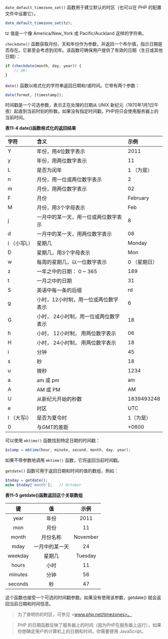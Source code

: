 `date_default_timezone_set()` 函数用于建立默认的时区（也可以在 PHP 的配置文件中设置它）。

```php
date_default_timezone_set(tz);
```

tz 值是一个像 America/New_York 或 Pacific/Auckland 这样的字符串。

`checkdate()` 函数获取月份、天和年份作为参数，并返回一个布尔值，指示日期是否存在。它甚至会考虑到闰年。该函数可确保用户提供了有效的日期（生日或其他日期）：

```php
if (checkdate(month, day, year)) {
    // OK!
}
```

`date()` 函数以格式化的字符串返回日期和/或时间。它带有两个参数：

```php
date(format, [timestamp]);
```

时间戳是一个可选参数，表示正在处理的日期从 UNIX 新纪元（1970年1月1日午夜）起直到当前时刻的秒数。如果没有指定时间戳，PHP将只会使用服务器上的当前时间。

**表11-4 date()函数格式化的返回结果**

| 字符 | 含义 | 示例 |
| :- | :- | :- |
| Y | 年份，用4位数字表示 | 2011 |
| y | 年份，用两位数字表示 | 11 |
| L | 是否为闰年 | 1 （为是） |
| n | 月份，用一位或两位数字表示 | 2 |
| m | 月份，用两位数字表示 | 02 |
| F | 月份 | February |
| M | 月份，用3个字母表示 | Feb |
| j | 一月中的某一天，用一位或两位数字表示 | 8 |
| d | 一月中的某一天，用两位数字表示 | 08 |
| l （小写L） | 星期几 | Monday |
| D | 星期几，用3个字母表示 | Mon |
| w | 每周的星期几，以一位数字表示 | 0 （星期日） |
| z | 一年之中的日期： 0 ~ 365 | 189 |
| t | 一月之中的日期 | 31 |
| S | 英语中每一条的后缀 | rd |
| g | 小时，12小时制，用一位或两位数字表示 | 6 |
| G | 小时， 24小时制，用一位或两位数字表示 | 18 |
| h | 小时， 12小时制， 用两位数字表示 | 06 |
| H | 小时， 24小时制， 用两位数字表示 | 18 |
| i | 分钟 | 45 |
| s | 秒 | 18 |
| u | 微秒 | 1234 |
| a | am 或 pm | am |
| A | AM 或 PM | AM |
| U | 从新纪元开始的秒数 | 1839493248 |
| e | 时区 | UTC |
| I （大写i） | 是否为夏令时 | 1（为是） |
| 0 | 与GMT的差距 | +0600 |

可以使用 `mktime()` 函数找到特定日期的时间戳：

```php
$stamp = mktime(hour, minute, second, month, day, year);
```
如果不带参数地调用 `mktime()` 函数，它将返回当前时间戳。

`getdate()` 函数可用于返回日期和时间的值的数组，例如：

```php
$today = getdate();
echo $today['month'];	// October
```

**表11-5 getdate()函数返回这个关联数组**

| 键 | 值 | 示例 |
| :-: | :-: | :-: |
| year | 年份 | 2011 |
| mon | 月份 | 11 |
| month | 月份名称 | November |
| mday | 一月中的某一天 | 24 |
| weekday | 星期几 | Tuesday |
| hours | 小时 | 11 |
| minutes | 分钟 | 56 |
| seconds | 秒 | 47 |

这个函数也接受一个可选的时间戳参数。如果没有使用该参数，getdate() 就会返回当前日期和时间信息。

> 为了查明你的时区，可参见 <www.php.net/timezones>。

> PHP 的日期函数反映了服务器上的时间（因为PHP在服务器上运行），如果你想确定用户的计算机上的日期和时间，你需要使用 JavaScript。